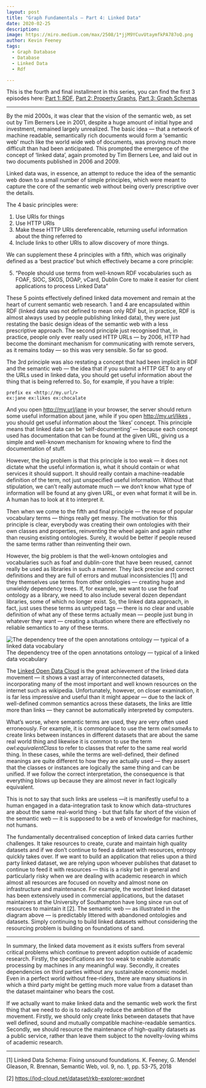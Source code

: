 ```yaml
---
layout: post
title: "Graph Fundamentals — Part 4: Linked Data"
date: 2020-02-25
description:
image: https://miro.medium.com/max/2508/1*jjM9YCuvUtaymfkPA787oQ.png
author: Kevin Feeney
tags:
  - Graph Database
  - Database
  - Linked Data
  - Rdf

---
```

This is the fourth and final installment in this series, you can find the first 3 episodes here: [Part 1: RDF](/2019/09/20/graph-fundamentals-part-1-rdf/), [Part 2: Property Graphs](/2019/09/25/graph-fundamentals-part-2-labelled-property-graphs/), [Part 3: Graph Schemas](/2020/02/25/graph-fundamentals-part-4-linked-data/)

-----------------------

By the mid 2000s, it was clear that the vision of the semantic web, as set out by Tim Berners Lee in 2001, despite a huge amount of initial hype and investment, remained largely unrealized. The basic idea — that a network of machine readable, semantically rich documents would form a ‘semantic web’ much like the world wide web of documents, was proving much more difficult than had been anticipated. This prompted the emergence of the concept of ‘linked data’, again promoted by Tim Berners Lee, and laid out in two documents published in 2006 and 2009.

Linked data was, in essence, an attempt to reduce the idea of the semantic web down to a small number of simple principles, which were meant to capture the core of the semantic web without being overly prescriptive over the details.

The 4 basic principles were:

1. Use URIs for things
2. Use HTTP URIs
3. Make these HTTP URIs dereferencable, returning useful information about the thing referred to
4. Include links to other URIs to allow discovery of more things.

We can supplement these 4 principles with a fifth, which was originally defined as a ‘best practice’ but which effectively became a core principle:

5. “People should use terms from well-known RDF vocabularies such as FOAF, SIOC, SKOS, DOAP, vCard, Dublin Core to make it easier for client applications to process Linked Data”

These 5 points effectively defined linked data movement and remain at the heart of current semantic web research. 1 and 4 are encapsulated within RDF (linked data was not defined to mean only RDF but, in practice, RDF is almost always used by people publishing linked data), they were just restating the basic design ideas of the semantic web with a less prescriptive approach. The second principle just recognised that, in practice, people only ever really used HTTP URLs — by 2006, HTTP had become the dominant mechanism for communicating with remote servers, as it remains today — so this was very sensible. So far so good.

The 3rd principle was also restating a concept that had been implicit in RDF and the semantic web — the idea that if you submit a HTTP GET to any of the URLs used in linked data, you should get useful information about the thing that is being referred to. So, for example, if you have a triple:

```
prefix ex <http://my.url/>
ex:jane ex:likes ex:chocalate
```

And you open http://my.url/jane in your browser, the server should return some useful information about jane, while if you open http://my.url/likes , you should get useful information about the ‘likes’ concept. This principle means that linked data can be ‘self-documenting’ — because each concept used has documentation that can be found at the given URL, giving us a simple and well-known mechanism for knowing where to find the documentation of stuff.

However, the big problem is that this principle is too weak — it does not dictate what the useful information is, what it should contain or what services it should support. It should really contain a machine-readable definition of the term, not just unspecified useful information. Without that stipulation, we can’t really automate much — we don’t know what type of information will be found at any given URL, or even what format it will be in. A human has to look at it to interpret it.

Then when we come to the fifth and final principle — the reuse of popular vocabulary terms — things really get messy. The motivation for this principle is clear, everybody was creating their own ontologies with their own classes and properties, reinventing the wheel again and again rather than reusing existing ontologies. Surely, it would be better if people reused the same terms rather than reinventing their own.

However, the big problem is that the well-known ontologies and vocabularies such as foaf and dublin-core that have been reused, cannot really be used as libraries in such a manner. They lack precise and correct definitions and they are full of errors and mutual inconsistencies [1] and they themselves use terms from other ontologies — creating huge and unwieldy dependency trees. If, for example, we want to use the foaf ontology as a library, we need to also include several dozen dependant libraries, some of which no longer exist. So, the linked data approach, in fact, just uses these terms as untyped tags — there is no clear and usable definition of what any of these terms actually mean — people just bung in whatever they want — creating a situation where there are effectively no reliable semantics to any of these terms.

![The dependency tree of the open annotations ontology — typical of a linked data vocabulary](https://miro.medium.com/max/2508/1*jjM9YCuvUtaymfkPA787oQ.png)
The dependency tree of the open annotations ontology — typical of a linked data vocabulary

The [Linked Open Data Cloud](https://lod-cloud.net/) is the great achievement of the linked data movement — it shows a vast array of interconnected datasets, incorporating many of the most important and well known resources on the internet such as wikipedia. Unfortunately, however, on closer examination, it is far less impressive and useful than it might appear — due to the lack of well-defined common semantics across these datasets, the links are little more than links — they cannot be automatically interpreted by computers.

What’s worse, where semantic terms are used, they are very often used erroneously. For example, it is commonplace to use the term *owl:sameAs* to create links between instances in different datasets that are about the same real world thing and likewise it is common to use the term *owl:equivalentClass* to refer to classes that refer to the same real world thing. In these cases, while the terms are well-defined, their defined meanings are quite different to how they are actually used — they assert that the classes or instances are logically the same thing and can be unified. If we follow the correct interpretation, the consequence is that everything blows up because they are almost never in fact logically equivalent.

This is not to say that such links are useless —it is manifestly useful to a human engaged in a data-integration task to know which data-structures are about the same real-world thing - but that falls far short of the vision of the semantic web — it is supposed to be a web of knowledge for machines, not humans.

The fundamentally decentralised conception of linked data carries further challenges. It take resources to create, curate and maintain high quality datasets and if we don’t continue to feed a dataset with resources, entropy quickly takes over. If we want to build an application that relies upon a third party linked dataset, we are relying upon whoever publishes that dataset to continue to feed it with resources — this is a risky bet in general and particularly risky when we are dealing with academic research in which almost all resources are focused on novelty and almost none on infrastructure and maintenance. For example, the wordnet linked dataset has been extensively used in commercial applications, but the dataset maintainers at the University of Southampton have long since run out of resources to maintain it [2]. The semantic web — as illustrated in the diagram above — is predictably littered with abandoned ontologies and datasets. Simply continuing to build linked datasets without considering the resourcing problem is building on foundations of sand.

-----------------------------------

In summary, the linked data movement as it exists suffers from several critical problems which continue to prevent adoption outside of academic research. Firstly, the specifications are too weak to enable automatic processing by machines in any meaningful way. Secondly, it creates dependencies on third parties without any sustainable economic model. Even in a perfect world without free-riders, there are many situations in which a third party might be getting much more value from a dataset than the dataset maintainer who bears the cost.

If we actually want to make linked data and the semantic web work the first thing that we need to do is to radically reduce the ambition of the movement. Firstly, we should only create links between datasets that have well defined, sound and mutually compatible machine-readable semantics. Secondly, we should resource the maintenance of high-quality datasets as a public service, rather than leave them subject to the novelty-loving whims of academic research.

------------------------------------

[1] Linked Data Schema: Fixing unsound foundations. K. Feeney, G. Mendel Gleason, R. Brennan, Semantic Web, vol. 9, no. 1, pp. 53-75, 2018

[2] https://lod-cloud.net/dataset/rkb-explorer-wordnet
